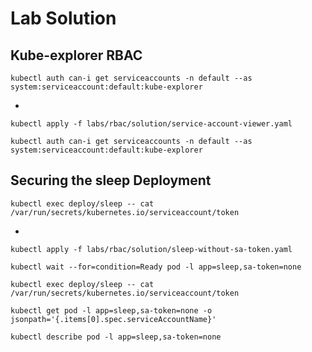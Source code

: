 # Lab Solution


## Kube-explorer RBAC

```
kubectl auth can-i get serviceaccounts -n default --as system:serviceaccount:default:kube-explorer
```

- [](labs/rbac/solution/service-account-viewer.yaml)

```
kubectl apply -f labs/rbac/solution/service-account-viewer.yaml

kubectl auth can-i get serviceaccounts -n default --as system:serviceaccount:default:kube-explorer
```

## Securing the sleep Deployment

```
kubectl exec deploy/sleep -- cat /var/run/secrets/kubernetes.io/serviceaccount/token
```

- [](labs/rbac/solution/sleep-without-sa-token.yaml)


```
kubectl apply -f labs/rbac/solution/sleep-without-sa-token.yaml

kubectl wait --for=condition=Ready pod -l app=sleep,sa-token=none

kubectl exec deploy/sleep -- cat /var/run/secrets/kubernetes.io/serviceaccount/token
```

```
kubectl get pod -l app=sleep,sa-token=none -o jsonpath='{.items[0].spec.serviceAccountName}'

kubectl describe pod -l app=sleep,sa-token=none
```